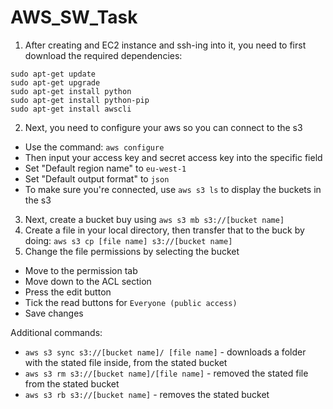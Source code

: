 # AWS_SW_Task

1. After creating and EC2 instance and ssh-ing into it, you need to first download the required dependencies:
```
sudo apt-get update
sudo apt-get upgrade
sudo apt-get install python
sudo apt-get install python-pip
sudo apt-get install awscli
```
2. Next, you need to configure your aws so you can connect to the s3
- Use the command: `aws configure`
- Then input your access key and secret access key into the specific field
- Set "Default region name" to `eu-west-1`
- Set "Default output format" to `json`
- To make sure you're connected, use `aws s3 ls` to display the buckets in the s3

3. Next, create a bucket buy using `aws s3 mb s3://[bucket name]`
4. Create a file in your local directory, then transfer that to the buck by doing: `aws s3 cp [file name] s3://[bucket name]`
5. Change the file permissions by selecting the bucket
- Move to the permission tab
- Move down to the ACL section
- Press the edit button
- Tick the read buttons for `Everyone (public access)`
- Save changes

Additional commands:
- `aws s3 sync s3://[bucket name]/ [file name]` - downloads a folder with the stated file inside, from the stated bucket 
- `aws s3 rm s3://[bucket name]/[file name]` - removed the stated file from the stated bucket
- `aws s3 rb s3://[bucket name]` - removes the stated bucket
